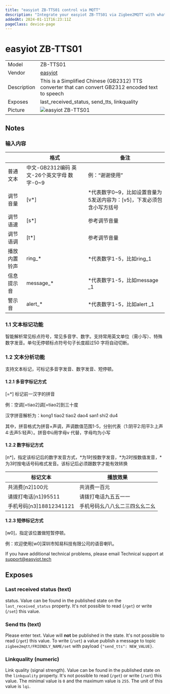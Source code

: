 ```yaml
---
title: "easyiot ZB-TTS01 control via MQTT"
description: "Integrate your easyiot ZB-TTS01 via Zigbee2MQTT with whatever smart home infrastructure you are using without the vendor's bridge or gateway."
addedAt: 2024-01-11T16:23:11Z
pageClass: device-page
---
```


<!-- !!!! -->
<!-- ATTENTION: This file is auto-generated through docgen! -->
<!-- You can only edit the "Notes"-Section between the two comment lines "Notes BEGIN" and "Notes END". -->
<!-- Do not use h1 or h2 heading within "## Notes"-Section. -->
<!-- !!!! -->

# easyiot ZB-TTS01

|     |     |
|-----|-----|
| Model | ZB-TTS01  |
| Vendor  | [easyiot](/supported-devices/#v=easyiot)  |
| Description | This is a Simplified Chinese (GB2312) TTS converter that can convert GB2312 encoded text to speech |
| Exposes | last_received_status, send_tts, linkquality |
| Picture | ![easyiot ZB-TTS01](https://www.zigbee2mqtt.io/images/devices/ZB-TTS01.png) |


<!-- Notes BEGIN: You can edit here. Add "## Notes" headline if not already present. -->
## Notes

### 输入内容

|              | 格式                                         | 备注                                                         |
| ------------ | -------------------------------------------- | ------------------------------------------------------------ |
| 普通文本     | 中文-GB2312编码  英文-26个英文字母  数字-0~9 | 例：“谢谢使用”|
| 调节音量     | [v*]                                         | *代表数字0~9，比如设置音量为5发送内容为：[v5]，下发必须包含小写方括号 |
| 调节语速     | [s*]                                         | 参考调节音量                                                 |
| 调节语调     | [t*]                                         | 参考调节音量                                                 |
| 播放内置铃声 | ring_*                                       | *代表数字1-5，比如ring_1                                     |
| 信息提示音   | message_*                                    | *代表数字1-5，比如message _1                                 |
| 警示音       | alert_*                                      | *代表数字1-5，比如alert _1                                   |

 

### 1.1 文本标记功能

智能解析常见标点符号，常见多音字、数字。支持常用英文单位（需小写）、特殊数字发音。单句无停顿标点符号句子长度超过50 字将自动切断。

### 1.2 文本分析功能

支持文本标记，可标记多音字发音、数字发音、短停顿。 

#### 1.2.1 多音字标记方式

[=*] 标记前一汉字的拼音

例：空调[=tiao2]调[=tiao2]到三十度 

汉字拼音解析为：kong1 tiao2 tiao2 dao4 san1 shi2 du4 

其中，拼音格式为拼音+声调，声调数值范围1-5，分别代表（1:阴平2:阳平3:上声4:去声5:轻声）。拼音中ü用字母v 代替，字母均为小写

#### 1.2.2 数字标记方式

[n*]，指定该标记后的数字发音方式，*为1时按数字发音，*为2时按数值发音，*为3时按电话号码格式发音。该标记后必须跟数字才能有效转换

| 标记文本                | 播放效果                       |
| ----------------------- | ------------------------------ |
| 共消费[n2]100元         | 共消费一百元                   |
| 请拨打电话[n1]95511     | 请拨打电话九五五一一           |
| 手机号码[n3]18812341121 | 手机号码幺八八幺二三四幺幺二幺 |

#### 1.2.3 短停标记方式

[w0]，指定该位置做短暂停顿。 

例：欢迎使用[w0]深圳市知易科技有限公司的语音喇叭。


If you have additional technical problems, please email Technical support at support@easyiot.tech
<!-- Notes END: Do not edit below this line -->




## Exposes

### Last received status (text)
status.
Value can be found in the published state on the `last_received_status` property.
It's not possible to read (`/get`) or write (`/set`) this value.

### Send tts (text)
Please enter text.
Value will **not** be published in the state.
It's not possible to read (`/get`) this value.
To write (`/set`) a value publish a message to topic `zigbee2mqtt/FRIENDLY_NAME/set` with payload `{"send_tts": NEW_VALUE}`.

### Linkquality (numeric)
Link quality (signal strength).
Value can be found in the published state on the `linkquality` property.
It's not possible to read (`/get`) or write (`/set`) this value.
The minimal value is `0` and the maximum value is `255`.
The unit of this value is `lqi`.


